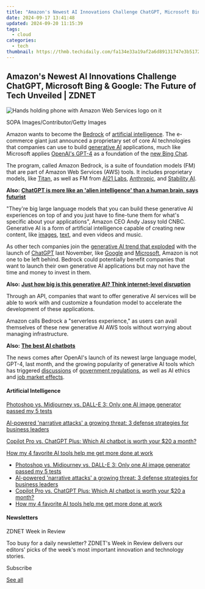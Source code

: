 ```yaml
---
title: "Amazon's Newest AI Innovations Challenge ChatGPT, Microsoft Bing & Google: The Future of Tech Unveiled | ZDNET"
date: 2024-09-17 13:41:48
updated: 2024-09-20 11:15:39
tags:
  - cloud
categories:
  - tech
thumbnail: https://thmb.techidaily.com/fa134e33a19af2a6d89131747e3b5172ee7c3295829397bcf7ff50f7e4bad5d7.png
---
```


## Amazon's Newest AI Innovations Challenge ChatGPT, Microsoft Bing & Google: The Future of Tech Unveiled | ZDNET

![Hands holding phone with Amazon Web Services logo on it](https://www.zdnet.com/a/img/resize/1b67c08dc6d699294b1fd00c45a5fb933cd03888/2023/04/14/e36e4553-0100-4b6d-9f88-df4fdeb96848/gettyimages-1243579557.jpg?auto=webp&width=1280)

SOPA Images/Contributor/Getty Images

Amazon wants to become the [Bedrock](https://buy.geni.us/Proxy.ashx?TSID=368250&GR%5FURL=https%3A%2F%2Faws.amazon.com%2Fbedrock%2F%3Ftag%3Dzd-buy-button-20%26ascsubtag%3D%5F%5FCOM%5FCLICK%5FID%5F%5F%7C0893799c-7dfa-4cd9-a46d-636e3e67768b%7Cdtp&dtb=1) of [artificial intelligence](https://www.zdnet.com/article/what-is-ai-heres-everything-you-need-to-know-about-artificial-intelligence/). The e-commerce giant just announced a proprietary set of core AI technologies that companies can use to build [generative AI](https://www.zdnet.com/article/what-is-generative-ai-and-why-is-it-so-popular-heres-everything-you-need-to-know/) applications, much like Microsoft applies [OpenAI's GPT-4](https://www.zdnet.com/article/what-is-gpt-4-heres-everything-you-need-to-know/) as a foundation of the [new Bing Chat](https://www.zdnet.com/article/what-is-the-new-bing-heres-everything-you-need-to-know/). 

The program, called Amazon Bedrock, is a suite of foundation models (FM) that are part of Amazon Web Services (AWS) tools. It includes proprietary models, like [Titan](https://buy.geni.us/Proxy.ashx?TSID=368250&GR%5FURL=https%3A%2F%2Faws.amazon.com%2Fbedrock%2Ftitan%2F%3Ftag%3Dzd-buy-button-20%26ascsubtag%3D%5F%5FCOM%5FCLICK%5FID%5F%5F%7C0893799c-7dfa-4cd9-a46d-636e3e67768b%7Cdtp&dtb=1), as well as FM from [AI21 Labs](https://www.ai21.com/), [Anthropic](https://www.anthropic.com/), and [Stability AI](https://stability.ai/).

**Also:** [**ChatGPT is more like an 'alien intelligence' than a human brain, says futurist**](https://www.zdnet.com/article/chatgpt-is-more-like-an-alien-intelligence-than-a-human-brain-says-futurist/)

"They're big large language models that you can build these generative AI experiences on top of and you just have to fine-tune them for what's specific about your applications", Amazon CEO Andy Jassy told CNBC. Generative AI is a form of artificial intelligence capable of creating new content, like [images](https://www.zdnet.com/article/how-to-use-bing-image-creator/), [text](https://www.zdnet.com/article/how-to-use-chatgpt-to-write-an-essay/), and even videos and music. 

As other tech companies join the [generative AI trend that exploded](https://www.zdnet.com/article/ai-projects-now-exceed-350000-according-to-stanford/) with the launch of [ChatGPT](https://www.zdnet.com/article/how-to-use-chatgpt/) last November, like [Google](https://www.zdnet.com/article/what-is-google-bard-heres-everything-you-need-to-know/) and [Microsoft](https://www.zdnet.com/article/microsoft-taps-chatgpt-to-improve-bing-and-the-edge-browser/), Amazon is not one to be left behind. Bedrock could potentially benefit companies that want to launch their own generative AI applications but may not have the time and money to invest in them. 

**Also:** [**Just how big is this generative AI? Think internet-level disruption**](https://www.zdnet.com/article/just-how-big-is-this-new-generative-ai-think-internet-level-disruption/)

Through an API, companies that want to offer generative AI services will be able to work with and customize a foundation model to accelerate the development of these applications.

Amazon calls Bedrock a "serverless experience," as users can avail themselves of these new generative AI AWS tools without worrying about managing infrastructure. 

**Also:** [**The best AI chatbots**](https://www.zdnet.com/article/best-ai-chatbot/)

The news comes after OpenAI's launch of its newest large language model, GPT-4, last month, and the growing popularity of generative AI tools which has triggered [discussions](https://www.zdnet.com/article/gates-musk-and-biden-weigh-in-on-the-ai-race-debate/) of [government regulations](https://www.zdnet.com/article/the-white-house-seeks-your-opinion-on-chatgpt-and-ai-tools-for-safety-policy/), as well as AI ethics and [job market effects](https://www.zdnet.com/article/ai-could-automate-25-of-all-jobs-heres-which-are-most-and-least-at-risk/).

#### Artificial Intelligence

[Photoshop vs. Midjourney vs. DALL-E 3: Only one AI image generator passed my 5 tests](https://www.zdnet.com/article/is-photoshops-new-text-to-image-as-good-as-midjourney-and-dall-e-we-test-it-and-see/ "Photoshop vs. Midjourney vs. DALL-E 3: Only one AI image generator passed my 5 tests")

[AI-powered 'narrative attacks' a growing threat: 3 defense strategies for business leaders](https://www.zdnet.com/article/ai-powered-narrative-attacks-a-growing-threat-3-defense-strategies-for-business-leaders/ "AI-powered 'narrative attacks' a growing threat: 3 defense strategies for business leaders")

[Copilot Pro vs. ChatGPT Plus: Which AI chatbot is worth your $20 a month?](https://www.zdnet.com/article/copilot-pro-vs-chatgpt-plus-which-is-ai-chatbot-is-worth-your-20-a-month/ "Copilot Pro vs. ChatGPT Plus: Which AI chatbot is worth your $20 a month?")

[How my 4 favorite AI tools help me get more done at work](https://www.zdnet.com/article/how-my-4-favorite-ai-tools-help-me-get-more-done-at-work/ "How my 4 favorite AI tools help me get more done at work")

* [Photoshop vs. Midjourney vs. DALL-E 3: Only one AI image generator passed my 5 tests](https://www.zdnet.com/article/is-photoshops-new-text-to-image-as-good-as-midjourney-and-dall-e-we-test-it-and-see/ "Photoshop vs. Midjourney vs. DALL-E 3: Only one AI image generator passed my 5 tests")
* [AI-powered 'narrative attacks' a growing threat: 3 defense strategies for business leaders](https://www.zdnet.com/article/ai-powered-narrative-attacks-a-growing-threat-3-defense-strategies-for-business-leaders/ "AI-powered 'narrative attacks' a growing threat: 3 defense strategies for business leaders")
* [Copilot Pro vs. ChatGPT Plus: Which AI chatbot is worth your $20 a month?](https://www.zdnet.com/article/copilot-pro-vs-chatgpt-plus-which-is-ai-chatbot-is-worth-your-20-a-month/ "Copilot Pro vs. ChatGPT Plus: Which AI chatbot is worth your $20 a month?")
* [How my 4 favorite AI tools help me get more done at work](https://www.zdnet.com/article/how-my-4-favorite-ai-tools-help-me-get-more-done-at-work/ "How my 4 favorite AI tools help me get more done at work")

#### Newsletters

ZDNET Week in Review

Too busy for a daily newsletter? ZDNET's Week in Review delivers our editors' picks of the week's most important innovation and technology stories.

 Subscribe

[See all](https://www.zdnet.com/newsletters/)

<ins class="adsbygoogle"
     style="display:block"
     data-ad-format="autorelaxed"
     data-ad-client="ca-pub-7571918770474297"
     data-ad-slot="1223367746"></ins>



<ins class="adsbygoogle"
     style="display:block"
     data-ad-client="ca-pub-7571918770474297"
     data-ad-slot="8358498916"
     data-ad-format="auto"
     data-full-width-responsive="true"></ins>
